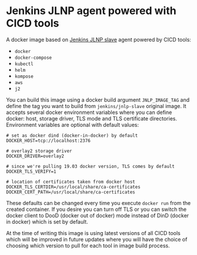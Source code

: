 # Jenkins JLNP agent powered with CICD tools
A docker image based on [Jenkins JLNP slave](https://hub.docker.com/r/jenkins/jnlp-slave/) agent powered by CICD tools:
- `docker`
- `docker-compose`
- `kubectl`
- `helm`
- `kompose`
- `aws`
- `j2`

You can build this image using a docker build argument `JNLP_IMAGE_TAG` and define the tag you want to build from `jenkins/jnlp-slave` original image. It accepts several docker environment variables where you can define docker: host, storage driver, TLS mode and TLS certificate directories. Environment variables are optional with default values:
```
# set as docker dind (docker-in-docker) by default
DOCKER_HOST=tcp://localhost:2376

# overlay2 storage driver
DOCKER_DRIVER=overlay2

# since we're pulling 19.03 docker version, TLS comes by default
DOCKER_TLS_VERIFY=1

# location of certificates taken from docker host
DOCKER_TLS_CERTDIR=/usr/local/share/ca-certificates
DOCKER_CERT_PATH=/usr/local/share/ca-certificates
```

These defaults can be changed every time you execute `docker run` from the created container. If you desire you can turn off TLS or you can switch the docker client to DooD (docker out of docker) mode instead of DinD (docker in docker) which is set by default.

At the time of writing this image is using latest versions of all CICD tools which will be improved in future updates where you will have the choice of choosing which version to pull for each tool in image build process.